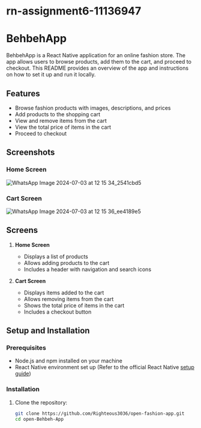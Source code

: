 # rn-assignment6-11136947

# BehbehApp

BehbehApp is a React Native application for an online fashion store. The app allows users to browse products, add them to the cart, and proceed to checkout. This README provides an overview of the app and instructions on how to set it up and run it locally.

## Features

- Browse fashion products with images, descriptions, and prices
- Add products to the shopping cart
- View and remove items from the cart
- View the total price of items in the cart
- Proceed to checkout

## Screenshots

### Home Screen
![WhatsApp Image 2024-07-03 at 12 15 34_2541cbd5](https://github.com/Righteous3036/rn-assignment6-11136947/assets/170121474/a1e8126c-a874-4aeb-9940-f05266461f51)


### Cart Screen
![WhatsApp Image 2024-07-03 at 12 15 36_ee4189e5](https://github.com/Righteous3036/rn-assignment6-11136947/assets/170121474/66c6b5c8-61ed-4025-bbe9-e05f905958ac)


## Screens

1. **Home Screen**
   - Displays a list of products
   - Allows adding products to the cart
   - Includes a header with navigation and search icons

2. **Cart Screen**
   - Displays items added to the cart
   - Allows removing items from the cart
   - Shows the total price of items in the cart
   - Includes a checkout button

## Setup and Installation

### Prerequisites

- Node.js and npm installed on your machine
- React Native environment set up (Refer to the official React Native [setup guide](https://reactnative.dev/docs/environment-setup))

### Installation

1. Clone the repository:
   ```bash
   git clone https://github.com/Righteous3036/open-fashion-app.git
   cd open-Behbeh-App
